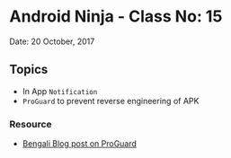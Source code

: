 # Android Ninja - Class No: 15
Date: 20 October, 2017

## Topics ##
- In App `Notification`
- `ProGuard` to prevent reverse engineering of APK

### Resource ###
- [Bengali Blog post on ProGuard](https://hellohasan.com/2017/07/12/prevent-android-app-decompile-proguard-rules/)